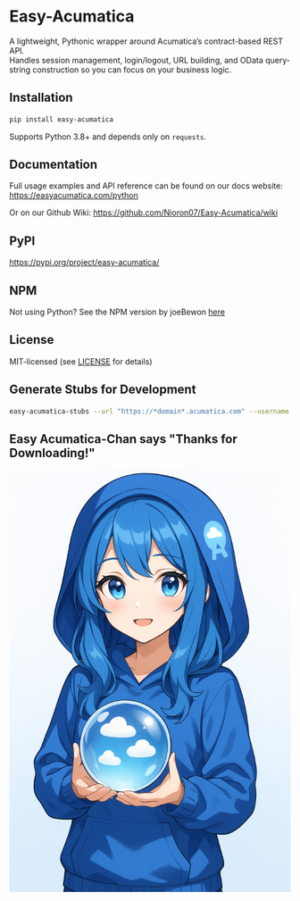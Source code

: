 # Easy-Acumatica

A lightweight, Pythonic wrapper around Acumatica’s contract-based REST API.  
Handles session management, login/logout, URL building, and OData query-string construction so you can focus on your business logic.

## Installation

```bash
pip install easy-acumatica
```

Supports Python 3.8+ and depends only on `requests`.

## Documentation

Full usage examples and API reference can be found on our docs website:  
https://easyacumatica.com/python

Or on our Github Wiki:
https://github.com/Nioron07/Easy-Acumatica/wiki

## PyPI

https://pypi.org/project/easy-acumatica/

## NPM

Not using Python? See the NPM version by joeBewon [here](https://easyacumatica.com/npm)

## License

MIT-licensed (see [LICENSE](LICENSE) for details)

## Generate Stubs for Development

```bash
easy-acumatica-stubs --url "https://*domain*.acumatica.com" --username "*username*" --password "*password*" --tenant "*Tenant*" --endpoint-version "*api version*"
```

## Easy Acumatica-Chan says "Thanks for Downloading!"

![Logo](assets/EA-Anime.png)
